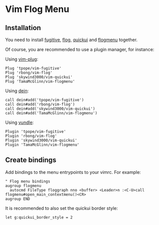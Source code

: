 # Vim Flog Menu

## Installation

You need to install [fugitive](https://github.com/tpope/vim-fugitive),
[flog](https://github.com/rbong/vim-flog),
[quickui](https://github.com/skywind3000/vim-quickui) and
[flogmenu](https://github.com/TamaMcGlinn/vim-flogmenu) together.

Of course, you are recommended to use a plugin manager, for instance:

Using [vim-plug](https://github.com/junegunn/vim-plug):

```vim
Plug 'tpope/vim-fugitive'
Plug 'rbong/vim-flog'
Plug 'skywind3000/vim-quickui'
Plug 'TamaMcGlinn/vim-flogmenu'
```

Using [dein](https://github.com/Shougo/dein.vim):

```vim
call dein#add('tpope/vim-fugitive')
call dein#add('rbong/vim-flog')
call dein#add('skywind3000/vim-quickui')
call dein#add('TamaMcGlinn/vim-flogmenu')
```

Using [vundle](https://github.com/gmarik/Vundle.vim):

```vim
Plugin 'tpope/vim-fugitive'
Plugin 'rbong/vim-flog'
Plugin 'skywind3000/vim-quickui'
Plugin 'TamaMcGlinn/vim-flogmenu'
```

## Create bindings

Add bindings to the menu entrypoints to your vimrc. For example:

```viml
" Flog menu bindings
augroup flogmenu
  autocmd FileType floggraph nno <buffer> <Leader>n :<C-U>call flogmenu#open_main_contextmenu()<CR>
augroup END
```

It is recommended to also set the quickui border style:

```
let g:quickui_border_style = 2
```

